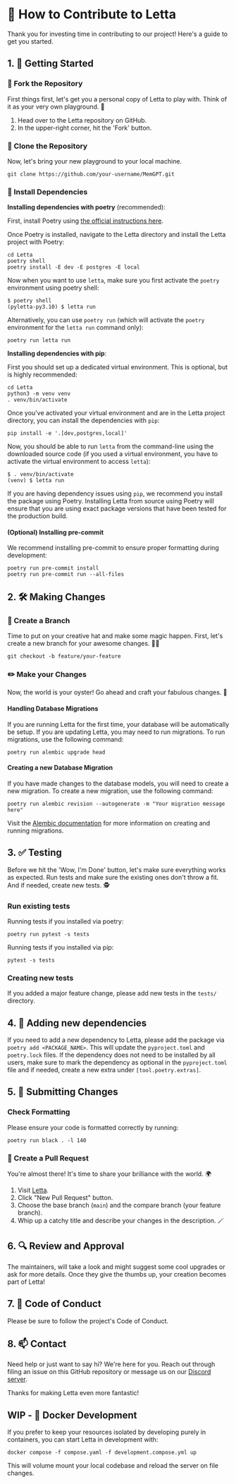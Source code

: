 # 🚀 How to Contribute to Letta

Thank you for investing time in contributing to our project! Here's a guide to get you started.

## 1. 🚀 Getting Started

### 🍴 Fork the Repository

First things first, let's get you a personal copy of Letta to play with. Think of it as your very own playground. 🎪

1. Head over to the Letta repository on GitHub.
2. In the upper-right corner, hit the 'Fork' button.

### 🚀 Clone the Repository

Now, let's bring your new playground to your local machine.

```shell
git clone https://github.com/your-username/MemGPT.git
```

### 🧩 Install Dependencies

**Installing dependencies with poetry** (recommended):

First, install Poetry using [the official instructions here](https://python-poetry.org/docs/#installation).

Once Poetry is installed, navigate to the Letta directory and install the Letta project with Poetry:
```shell
cd Letta
poetry shell
poetry install -E dev -E postgres -E local
```

Now when you want to use `letta`, make sure you first activate the `poetry` environment using poetry shell:
```shell
$ poetry shell
(pyletta-py3.10) $ letta run
```

Alternatively, you can use `poetry run` (which will activate the `poetry` environment for the `letta run` command only):
```shell
poetry run letta run
```

**Installing dependencies with pip**:

First you should set up a dedicated virtual environment. This is optional, but is highly recommended:
```shell
cd Letta
python3 -m venv venv
. venv/bin/activate
```

Once you've activated your virtual environment and are in the Letta project directory, you can install the dependencies with `pip`:
```shell
pip install -e '.[dev,postgres,local]'
```

Now, you should be able to run `letta` from the command-line using the downloaded source code (if you used a virtual environment, you have to activate the virtual environment to access `letta`):
```shell
$ . venv/bin/activate
(venv) $ letta run
```

If you are having dependency issues using `pip`, we recommend you install the package using Poetry. Installing Letta from source using Poetry will ensure that you are using exact package versions that have been tested for the production build.


#### (Optional) Installing pre-commit
We recommend installing pre-commit to ensure proper formatting during development:
```
poetry run pre-commit install
poetry run pre-commit run --all-files
```

## 2. 🛠️ Making Changes

### 🌟 Create a Branch

Time to put on your creative hat and make some magic happen. First, let's create a new branch for your awesome changes. 🧙‍♂️

```shell
git checkout -b feature/your-feature
```

### ✏️ Make your Changes

Now, the world is your oyster! Go ahead and craft your fabulous changes. 🎨


#### Handling Database Migrations
If you are running Letta for the first time, your database will be automatically be setup. If you are updating Letta, you may need to run migrations. To run migrations, use the following command:
```shell
poetry run alembic upgrade head
```

#### Creating a new Database Migration
If you have made changes to the database models, you will need to create a new migration. To create a new migration, use the following command:
```shell
poetry run alembic revision --autogenerate -m "Your migration message here"
```

Visit the [Alembic documentation](https://alembic.sqlalchemy.org/en/latest/tutorial.html) for more information on creating and running migrations.

## 3. ✅ Testing

Before we hit the 'Wow, I'm Done' button, let's make sure everything works as expected. Run tests and make sure the existing ones don't throw a fit. And if needed, create new tests. 🕵️

### Run existing tests

Running tests if you installed via poetry:
```
poetry run pytest -s tests
```

Running tests if you installed via pip:
```
pytest -s tests
```

### Creating new tests
If you added a major feature change, please add new tests in the `tests/` directory.

## 4. 🧩 Adding new dependencies
If you need to add a new dependency to Letta, please add the package via `poetry add <PACKAGE_NAME>`. This will update the `pyproject.toml` and `poetry.lock` files. If the dependency does not need to be installed by all users, make sure to mark the dependency as optional in the `pyproject.toml` file and if needed, create a new extra under `[tool.poetry.extras]`.

## 5. 🚀 Submitting Changes

### Check Formatting
Please ensure your code is formatted correctly by running:
```
poetry run black . -l 140
```

### 🚀 Create a Pull Request

You're almost there! It's time to share your brilliance with the world. 🌍

1. Visit [Letta](https://github.com/cpacker/letta).
2. Click "New Pull Request" button.
3. Choose the base branch (`main`) and the compare branch (your feature branch).
4. Whip up a catchy title and describe your changes in the description. 🪄

## 6. 🔍 Review and Approval

The maintainers, will take a look and might suggest some cool upgrades or ask for more details. Once they give the thumbs up, your creation becomes part of Letta!

## 7. 📜 Code of Conduct

Please be sure to follow the project's Code of Conduct.

## 8. 📫 Contact

Need help or just want to say hi? We're here for you. Reach out through filing an issue on this GitHub repository or message us on our [Discord server](https://discord.gg/9GEQrxmVyE).

Thanks for making Letta even more fantastic!

## WIP - 🐋 Docker Development
If you prefer to keep your resources isolated by developing purely in containers, you can start Letta in development with:
```shell
docker compose -f compose.yaml -f development.compose.yml up
```
This will volume mount your local codebase and reload the server on file changes.
